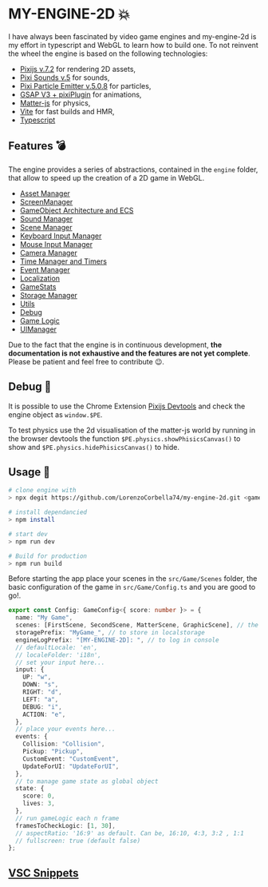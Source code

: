 # MY-ENGINE-2D &#128165;

I have always been fascinated by video game engines and my-engine-2d is my effort in typescript and WebGL to learn how to build one. To not reinvent the wheel the engine is based on the following technologies:

- [Pixijs v.7.2](https://pixijs.com/) for rendering 2D assets,
- [Pixi Sounds v.5](https://pixijs.io/sound/examples/index.html) for sounds,
- [Pixi Particle Emitter v.5.0.8](https://github.com/pixijs/particle-emitter) for particles,
- [GSAP V3 + pixiPlugin](https://greensock.com/docs/v3/Plugins/PixiPlugin) for animations,
- [Matter-js](https://github.com/liabru/matter-js/tree/master) for physics,
- [Vite](https://vitejs.dev/) for fast builds and HMR,
- [Typescript](https://www.typescriptlang.org/)

## Features &#128163;

The engine provides a series of abstractions, contained in the `engine` folder, that allow to speed up the creation of a 2D game in WebGL.

- [Asset Manager](./Docs.md#asset-manager)
- [ScreenManager](./Docs.md#screenmanager)
- [GameObject Architecture and ECS](./Docs.md#gameobject-architecture-and-ecs)
- [Sound Manager](./Docs.md#sound-manager)
- [Scene Manager](./Docs.md#scene-manager)
- [Keyboard Input Manager](./Docs.md#keyboard-input-manager)
- [Mouse Input Manager](./Docs.md#mouse-input-manager)
- [Camera Manager](./Docs.md#camera-manager)
- [Time Manager and Timers](./Docs.md#time-manager-and-timers)
- [Event Manager](./Docs.md#event-manager)
- [Localization](./Docs.md#localization)
- [GameStats ](./Docs.md#gamestats-class)
- [Storage Manager](./Docs.md#storage-manager)
- [Utils](./Docs.md#utils)
- [Debug](./Docs.md#debug)
- [Game Logic](./Docs.md#game-logic)
- [UIManager](./Docs.md#uimanager-class)

Due to the fact that the engine is in continuous development, **the documentation is not exhaustive and the features are not yet complete**. Please be patient and feel free to contribute &#128521;.

## Debug &#128301;

It is possible to use the Chrome Extension [Pixijs Devtools](https://chromewebstore.google.com/detail/pixijs-devtools/aamddddknhcagpehecnhphigffljadon?pli=1) and check the engine object as `window.$PE`.

To test physics use the 2d visualisation of the matter-js world by running in the browser devtools the function `$PE.physics.showPhisicsCanvas()` to show and `$PE.physics.hidePhisicsCanvas()` to hide.

## Usage &#128296;

```bash
# clone engine with
> npx degit https://github.com/LorenzoCorbella74/my-engine-2d.git <game-folder>

# install dependancied
> npm install

# start dev
> npm run dev

# Build for production
> npm run build
```

Before starting the app place your scenes in the `src/Game/Scenes` folder, the basic configuration of the game in `src/Game/Config.ts` and you are good to go!.

```typescript
export const Config: GameConfig<{ score: number }> = {
  name: "My Game",
  scenes: [FirstScene, SecondScene, MatterScene, GraphicScene], // the first is the startScene
  storagePrefix: "MyGame_", // to store in localstorage
  engineLogPrefix: "[MY-ENGINE-2D]: ", // to log in console
  // defaultLocale: 'en',
  // localeFolder: 'i18n',
  // set your input here...
  input: {
    UP: "w",
    DOWN: "s",
    RIGHT: "d",
    LEFT: "a",
    DEBUG: "i",
    ACTION: "e",
  },
  // place your events here...
  events: {
    Collision: "Collision",
    Pickup: "Pickup",
    CustomEvent: "CustomEvent",
    UpdateForUI: "UpdateForUI",
  },
  // to manage game state as global object
  state: {
    score: 0,
    lives: 3,
  },
  // run gameLogic each n frame
  framesToCheckLogic: [1, 30],
  // aspectRatio: '16:9' as default. Can be, 16:10, 4:3, 3:2 , 1:1
  // fullscreen: true (default false)
};
```

## [VSC Snippets](./VSC_snippets.md)
